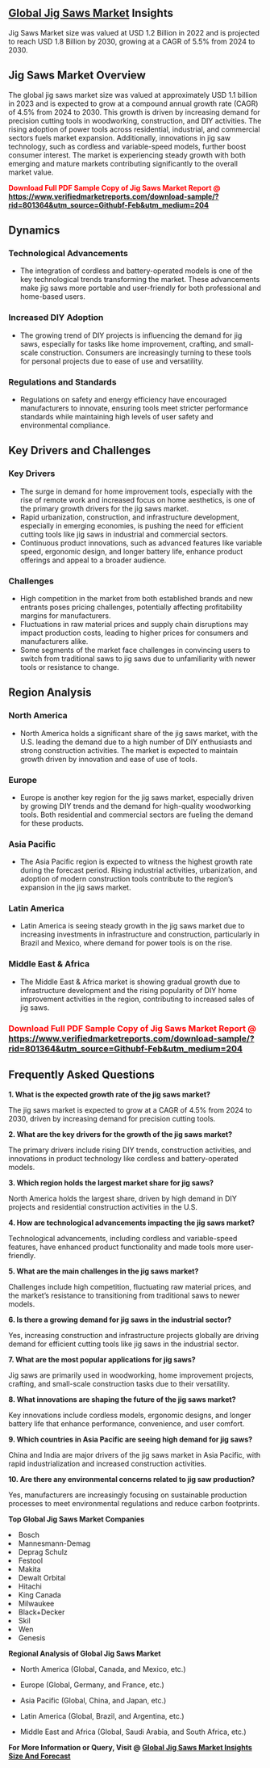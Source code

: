 <h2><a href="https://www.verifiedmarketreports.com/download-sample/?rid=801364&amp;utm_source=Githubf&amp;utm_medium=204" target="_blank">Global Jig Saws Market</a> Insights</h2><p>Jig Saws Market size was valued at USD 1.2 Billion in 2022 and is projected to reach USD 1.8 Billion by 2030, growing at a CAGR of 5.5% from 2024 to 2030.</p><p> <h2>Jig Saws Market Overview</h2> <p>The global jig saws market size was valued at approximately USD 1.1 billion in 2023 and is expected to grow at a compound annual growth rate (CAGR) of 4.5% from 2024 to 2030. This growth is driven by increasing demand for precision cutting tools in woodworking, construction, and DIY activities. The rising adoption of power tools across residential, industrial, and commercial sectors fuels market expansion. Additionally, innovations in jig saw technology, such as cordless and variable-speed models, further boost consumer interest. The market is experiencing steady growth with both emerging and mature markets contributing significantly to the overall market value.</p> <p><b><p><span class=""><span style="color: #ff0000;"><strong>Download Full PDF Sample Copy of Jig Saws Market Report</strong> @ </span><a href="https://www.verifiedmarketreports.com/download-sample/?rid=801364&amp;utm_source=Githubf-Feb&amp;utm_medium=204" target="_blank">https://www.verifiedmarketreports.com/download-sample/?rid=801364&amp;utm_source=Githubf-Feb&amp;utm_medium=204</a></span></p></b></p> <h2>Dynamics</h2> <h3>Technological Advancements</h3> <ul> <li>The integration of cordless and battery-operated models is one of the key technological trends transforming the market. These advancements make jig saws more portable and user-friendly for both professional and home-based users.</li> </ul> <h3>Increased DIY Adoption</h3> <ul> <li>The growing trend of DIY projects is influencing the demand for jig saws, especially for tasks like home improvement, crafting, and small-scale construction. Consumers are increasingly turning to these tools for personal projects due to ease of use and versatility.</li> </ul> <h3>Regulations and Standards</h3> <ul> <li>Regulations on safety and energy efficiency have encouraged manufacturers to innovate, ensuring tools meet stricter performance standards while maintaining high levels of user safety and environmental compliance.</li> </ul> <h2>Key Drivers and Challenges</h2> <h3>Key Drivers</h3> <ul> <li>The surge in demand for home improvement tools, especially with the rise of remote work and increased focus on home aesthetics, is one of the primary growth drivers for the jig saws market.</li> <li>Rapid urbanization, construction, and infrastructure development, especially in emerging economies, is pushing the need for efficient cutting tools like jig saws in industrial and commercial sectors.</li> <li>Continuous product innovations, such as advanced features like variable speed, ergonomic design, and longer battery life, enhance product offerings and appeal to a broader audience.</li> </ul> <h3>Challenges</h3> <ul> <li>High competition in the market from both established brands and new entrants poses pricing challenges, potentially affecting profitability margins for manufacturers.</li> <li>Fluctuations in raw material prices and supply chain disruptions may impact production costs, leading to higher prices for consumers and manufacturers alike.</li> <li>Some segments of the market face challenges in convincing users to switch from traditional saws to jig saws due to unfamiliarity with newer tools or resistance to change.</li> </ul> <h2>Region Analysis</h2> <h3>North America</h3> <ul> <li>North America holds a significant share of the jig saws market, with the U.S. leading the demand due to a high number of DIY enthusiasts and strong construction activities. The market is expected to maintain growth driven by innovation and ease of use of tools.</li> </ul> <h3>Europe</h3> <ul> <li>Europe is another key region for the jig saws market, especially driven by growing DIY trends and the demand for high-quality woodworking tools. Both residential and commercial sectors are fueling the demand for these products.</li> </ul> <h3>Asia Pacific</h3> <ul> <li>The Asia Pacific region is expected to witness the highest growth rate during the forecast period. Rising industrial activities, urbanization, and adoption of modern construction tools contribute to the region’s expansion in the jig saws market.</li> </ul> <h3>Latin America</h3> <ul> <li>Latin America is seeing steady growth in the jig saws market due to increasing investments in infrastructure and construction, particularly in Brazil and Mexico, where demand for power tools is on the rise.</li> </ul> <h3>Middle East & Africa</h3> <ul> <li>The Middle East & Africa market is showing gradual growth due to infrastructure development and the rising popularity of DIY home improvement activities in the region, contributing to increased sales of jig saws.</li> </ul> <h3><p><span class=""><span style="color: #ff0000;"><strong>Download Full PDF Sample Copy of Jig Saws Market Report</strong> @ </span><a href="https://www.verifiedmarketreports.com/download-sample/?rid=801364&amp;utm_source=Githubf-Feb&amp;utm_medium=204" target="_blank">https://www.verifiedmarketreports.com/download-sample/?rid=801364&amp;utm_source=Githubf-Feb&amp;utm_medium=204</a></span></p></h3> <h2>Frequently Asked Questions</h2> <p><b>1. What is the expected growth rate of the jig saws market?</b></p> <p>The jig saws market is expected to grow at a CAGR of 4.5% from 2024 to 2030, driven by increasing demand for precision cutting tools.</p> <p><b>2. What are the key drivers for the growth of the jig saws market?</b></p> <p>The primary drivers include rising DIY trends, construction activities, and innovations in product technology like cordless and battery-operated models.</p> <p><b>3. Which region holds the largest market share for jig saws?</b></p> <p>North America holds the largest share, driven by high demand in DIY projects and residential construction activities in the U.S.</p> <p><b>4. How are technological advancements impacting the jig saws market?</b></p> <p>Technological advancements, including cordless and variable-speed features, have enhanced product functionality and made tools more user-friendly.</p> <p><b>5. What are the main challenges in the jig saws market?</b></p> <p>Challenges include high competition, fluctuating raw material prices, and the market’s resistance to transitioning from traditional saws to newer models.</p> <p><b>6. Is there a growing demand for jig saws in the industrial sector?</b></p> <p>Yes, increasing construction and infrastructure projects globally are driving demand for efficient cutting tools like jig saws in the industrial sector.</p> <p><b>7. What are the most popular applications for jig saws?</b></p> <p>Jig saws are primarily used in woodworking, home improvement projects, crafting, and small-scale construction tasks due to their versatility.</p> <p><b>8. What innovations are shaping the future of the jig saws market?</b></p> <p>Key innovations include cordless models, ergonomic designs, and longer battery life that enhance performance, convenience, and user comfort.</p> <p><b>9. Which countries in Asia Pacific are seeing high demand for jig saws?</b></p> <p>China and India are major drivers of the jig saws market in Asia Pacific, with rapid industrialization and increased construction activities.</p> <p><b>10. Are there any environmental concerns related to jig saw production?</b></p> <p>Yes, manufacturers are increasingly focusing on sustainable production processes to meet environmental regulations and reduce carbon footprints.</p> </p><p><strong>Top Global Jig Saws Market Companies</strong></p><div data-test-id=""><p><li>Bosch</li><li> Mannesmann-Demag</li><li> Deprag Schulz</li><li> Festool</li><li> Makita</li><li> Dewalt Orbital</li><li> Hitachi</li><li> King Canada</li><li> Milwaukee</li><li> Black+Decker</li><li> Skil</li><li> Wen</li><li> Genesis</li></p><div><strong>Regional Analysis of&nbsp;Global Jig Saws Market</strong></div><ul><li dir="ltr"><p dir="ltr">North America&nbsp;(Global, Canada, and Mexico, etc.)</p></li><li dir="ltr"><p dir="ltr">Europe (Global, Germany, and France, etc.)</p></li><li dir="ltr"><p dir="ltr">Asia Pacific&nbsp;(Global, China, and Japan, etc.)</p></li><li dir="ltr"><p dir="ltr">Latin America&nbsp;(Global, Brazil, and Argentina, etc.)</p></li><li dir="ltr">Middle East and Africa&nbsp;(Global, Saudi Arabia, and South Africa, etc.)</li></ul><p><strong>For More Information or Query, Visit @&nbsp;</strong><strong><a href="https://www.verifiedmarketreports.com/product/jig-saws-market/?utm_source=Githubf&amp;utm_medium=204" target="_blank">Global Jig Saws Market Insights Size And Forecast</a></strong></p></div>
